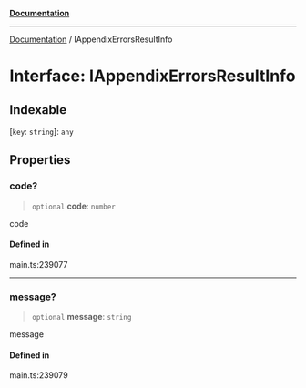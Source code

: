 [**Documentation**](../README.md)

***

[Documentation](../README.md) / IAppendixErrorsResultInfo

# Interface: IAppendixErrorsResultInfo

## Indexable

 \[`key`: `string`\]: `any`

## Properties

### code?

> `optional` **code**: `number`

code

#### Defined in

main.ts:239077

***

### message?

> `optional` **message**: `string`

message

#### Defined in

main.ts:239079
